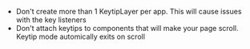 - Don't create more than 1 KeytipLayer per app. This will cause issues with the key listeners
- Don't attach keytips to components that will make your page scroll. Keytip mode automically exits on scroll
